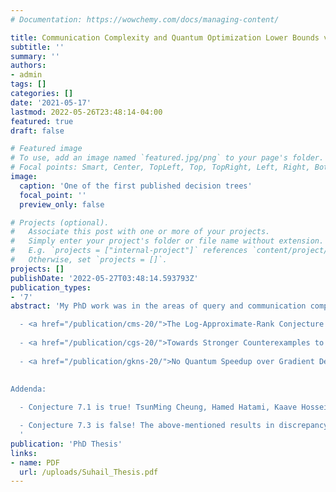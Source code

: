 ```yaml
---
# Documentation: https://wowchemy.com/docs/managing-content/

title: Communication Complexity and Quantum Optimization Lower Bounds via Query Complexity
subtitle: ''
summary: ''
authors:
- admin
tags: []
categories: []
date: '2021-05-17'
lastmod: 2022-05-26T23:48:14-04:00
featured: true
draft: false

# Featured image
# To use, add an image named `featured.jpg/png` to your page's folder.
# Focal points: Smart, Center, TopLeft, Top, TopRight, Left, Right, BottomLeft, Bottom, BottomRight.
image:
  caption: 'One of the first published decision trees'
  focal_point: ''
  preview_only: false

# Projects (optional).
#   Associate this post with one or more of your projects.
#   Simply enter your project's folder or file name without extension.
#   E.g. `projects = ["internal-project"]` references `content/project/deep-learning/index.md`.
#   Otherwise, set `projects = []`.
projects: []
publishDate: '2022-05-27T03:48:14.593793Z'
publication_types:
- '7'
abstract: 'My PhD work was in the areas of query and communication complexity. These complexity models have a rich background connecting them to each other, to polynomials, to matrices, and they also serve as practical abstractions for various computing paradigms. In this thesis we provide more insight into these connections. The work in this thesis comes from three published papers:

  - <a href="/publication/cms-20/">The Log-Approximate-Rank Conjecture Is False</a>, with Arkadev Chattopadhyay and Nikhil S. Mande: There are numerous neat connections between communication protocols and matrix ranks/norms. We show that certain conjectured connections between randomized communication protocols and approximate rank/matrix norms do not hold.
  
  - <a href="/publication/cgs-20/">Towards Stronger Counterexamples to the Log-Approximate-Rank Conjecture</a>, with Arkadev Chattopadhyay and Ankit Garg: We look at some simple functions arising from a combinatorial structure known as subspace designs. We show evidence that these simple functions are hard to compute. The simplicity of the functions and the conjectured hardness are even more glaringly at odds with each other than in the function presented in the previous work. We put forth a fundamental conjecture about subspaces that would prove the conjectured hardness if true.
  
  - <a href="/publication/gkns-20/">No Quantum Speedup over Gradient Descent for Non-Smooth Convex Optimization</a>, with Ankit Garg, Robin Kothari and Praneeth Netrapalli: Optimization algorithms are often black-box algorithms, looking at the outputs of the functions they are trying to optimize rather than looking at the inner workings of the function. This abstraction of a black-box algorithm is captured by query complexity. The well-known Gradient Descent is a black-box algorithm that is provably optimal for the task of non-smooth convex optimization. Using known techniques in quantum query complexity, we are able to show that Gradient Descent can not be improved upon by a quantum black-box algorithm. This is in contrast to other quantum black-box algorithms such as Grover''s search and Shor''s period finding algorithm which show significant speedups.
  
  
Addenda:

  - Conjecture 7.1 is true! TsunMing Cheung, Hamed Hatami, Kaave Hosseini and Morgan Shirley proved in <a href="https://eccc.weizmann.ac.il/report/2022/165/">Separation of the factorization norm and randomized communication complexity</a> that the $\gamma_2$ norm of the Integer Inner Product function is large despite it being easy to compute using randomized communication. It also turns out to follow from previous results in discrepancy theory.<br><br>

  - Conjecture 7.3 is false! The above-mentioned results in discrepancy theory also extend to an exponential separation between Randomized Parity Decision Trees and the logarithm of the $L_1$ norm, and hence between RPDTs and SubspaceDTs as well. This also provides insight to the approximate $L_1$ norm, showing that this can be far smaller than the exact $L_1$ norm even for a Boolean function. (To be published by the authors of the previous work.) (I also thank Swagato Sanyal for previously pointing out that there was a polynomial separation using the binary NAND tree. [<a href="https://www.math.ias.edu/~avi/PUBLICATIONS/MYPAPERS/SW86/SW86.pdf">Probabilistic boolean decision trees and the complexity of evaluating game trees</a>, Saks and Wigderson ''86 [Example 1.1]].)
  '
publication: 'PhD Thesis'
links:
- name: PDF
  url: /uploads/Suhail_Thesis.pdf
---
```

